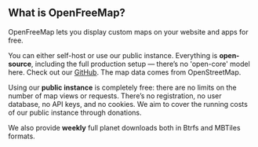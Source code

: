 ## What is OpenFreeMap?

OpenFreeMap lets you display custom maps on your website and apps for free.

You can either self-host or use our public instance. Everything is **open-source**, including the full production setup — there’s no 'open-core' model here. Check out our [GitHub](https://github.com/hyperknot/openfreemap). The map data comes from OpenStreetMap.

Using our **public instance** is completely free: there are no limits on the number of map views or requests. There’s no registration, no user database, no API keys, and no cookies. We aim to cover the running costs of our public instance through donations.

We also provide **weekly** full planet downloads both in Btrfs and MBTiles formats.
